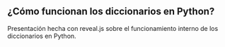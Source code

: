 ## ¿Cómo funcionan los diccionarios en Python?

Presentación hecha con reveal.js sobre el funcionamiento interno
de los diccionarios en Python.
